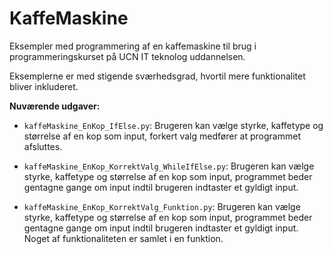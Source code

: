 # KaffeMaskine
Eksempler med programmering af en kaffemaskine til brug i programmeringskurset på UCN IT teknolog uddannelsen.

Eksemplerne er med stigende sværhedsgrad, hvortil mere funktionalitet bliver inkluderet.

**Nuværende udgaver:**
- ```kaffeMaskine_EnKop_IfElse.py```: Brugeren kan vælge styrke, kaffetype og størrelse af en kop som input, forkert valg medfører at programmet afsluttes.

- ```kaffeMaskine_EnKop_KorrektValg_WhileIfElse.py```: Brugeren kan vælge styrke, kaffetype og størrelse af en kop som input, programmet beder gentagne gange om input indtil brugeren indtaster et gyldigt input.

- ```kaffeMaskine_EnKop_KorrektValg_Funktion.py```: Brugeren kan vælge styrke, kaffetype og størrelse af en kop som input, programmet beder gentagne gange om input indtil brugeren indtaster et gyldigt input. Noget af funktionaliteten er samlet i en funktion.
